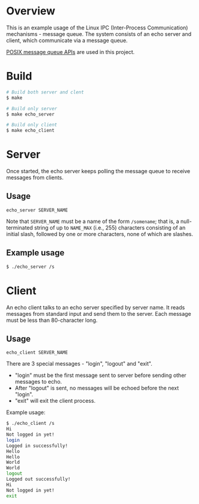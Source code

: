 # Overview

This is an example usage of the Linux IPC (Inter-Process Communication)
mechanisms - message queue.  The system consists of an echo server and client,
which communicate via a message queue.

[POSIX message queue
APIs](https://man7.org/linux/man-pages/man7/mq_overview.7.html) are used in
this project.

# Build
```bash
# Build both server and clent 
$ make

# Build only server
$ make echo_server

# Build only client
$ make echo_client
```

# Server
Once started, the echo server keeps polling the message queue to receive
messages from clients.

## Usage
```
echo_server SERVER_NAME
```
Note that `SERVER_NAME` must be a name of the form `/somename`; that is, a
null-terminated string of up to `NAME_MAX` (i.e., 255) characters consisting of
an initial slash, followed by one or more characters, none of which are
slashes.

## Example usage
```bash
$ ./echo_server /s
```

# Client
An echo client talks to an echo server specified by server name. It reads
messages from standard input and send them to the server. Each message must be
less than 80-character long.

## Usage
```
echo_client SERVER_NAME
```

There are 3 special messages - "login", "logout" and "exit".
* "login" must be the first message sent to server before sending other
  messages to echo.
* After "logout" is sent, no messages will be echoed before the next "login".
* "exit" will exit the client process.

Example usage:
```bash
$ ./echo_client /s
Hi
Not logged in yet!
login
Logged in successfully!
Hello
Hello
World
World
logout
Logged out successfully!
Hi
Not logged in yet!
exit
```
